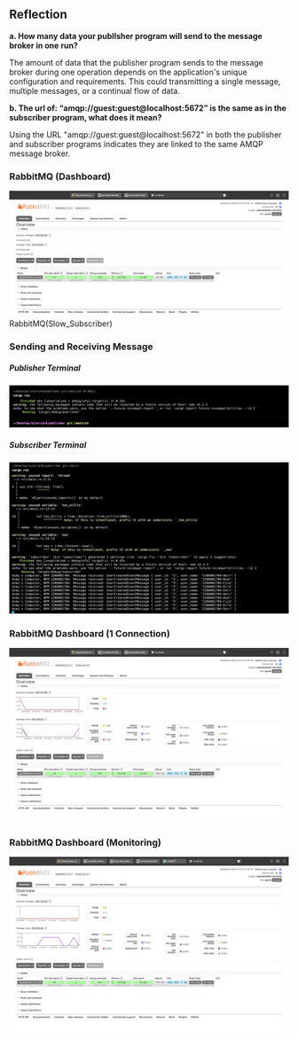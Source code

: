 ## Reflection

**a. How many data your publlsher program will send to the message broker in one run?**

The amount of data that the publisher program sends to the message broker during one operation depends on the application's unique configuration and requirements. This could transmitting a single message, multiple messages, or a continual flow of data.

**b. The url of: “amqp://guest:guest@localhost:5672” is the same as in the subscriber program, what does it mean?**

Using the URL "amqp://guest:guest@localhost:5672" in both the publisher and subscriber programs indicates they are linked to the same AMQP message broker.

### RabbitMQ (Dashboard)
   ![image](./img/15672(0_Connection).png)RabbitMQ(Slow_Subscriber)

### Sending and Receiving Message
##### Publisher Terminal
   ![image](./img/Publisher_Terminal.png)
##### Subscriber Terminal
   ![image](./img/Subscriber_Terminal.png)

### RabbitMQ Dashboard (1 Connection)
   ![image](./img/15672(1_Connection).png)

### RabbitMQ Dashboard (Monitoring)
   ![image](./img/15672(Monitoring).png)
